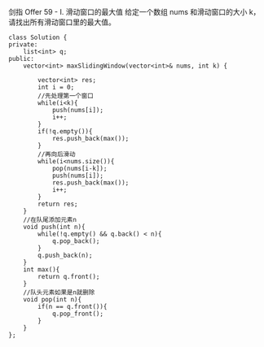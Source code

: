 剑指 Offer 59 - I. 滑动窗口的最大值
给定一个数组 nums 和滑动窗口的大小 k，请找出所有滑动窗口里的最大值。  




	class Solution {
	private:    
	    list<int> q;
	public:
	    vector<int> maxSlidingWindow(vector<int>& nums, int k) {
	
	        vector<int> res;
	        int i = 0;
	        //先处理第一个窗口
	        while(i<k){
	            push(nums[i]);
	            i++;
	        }
	        if(!q.empty()){
	            res.push_back(max());
	        }
	        //再向后滑动
	        while(i<nums.size()){
	            pop(nums[i-k]);
	            push(nums[i]);
	            res.push_back(max());
	            i++;
	        }
	        return res;
	    }
	    //在队尾添加元素n
	    void push(int n){
	        while(!q.empty() && q.back() < n){
	            q.pop_back();
	        }	
	        q.push_back(n);
	    }
	    int max(){
	        return q.front();
	    }
	    //队头元素如果是n就删除
	    void pop(int n){
	        if(n == q.front()){
	            q.pop_front();
	        }	
	    }
	};